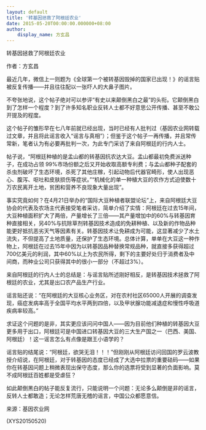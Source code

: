 ```yaml
---
layout: default
title: '转基因拯救了阿根廷农业'
date: 2015-05-20T00:00:00.000000+08:00
author:
    display_name: 方玄昌
---
```


转基因拯救了阿根廷农业

作者：方玄昌

最近几年，微信上一则题为《全球第一个被转基因毁掉的国家已出现！》的谣言贴被反复传播——并且往往配以一张吓人的大鼻子图片。

不夸张地说，这个帖子绝对可以参评“有史以来颠倒黑白之最”的头衔。它颠倒黑白到了怎样一个程度？到了许多知名职业反转人士都不好意思公开传播、甚至不敢公开提及的程度。

这个帖子的雏形早在七八年前就已经出现，当时已经有人批判过（基因农业网转载过文章，并且将此谣言收入“谣言与真相”）；但鉴于这个帖子一再传播，并且常传常新，笔者认为有必要再批判一次，为此专门采访了来自阿根廷的行内人士。

帖子说，“阿根廷种植的是孟山都的转基因抗农达大豆。孟山都最初免费派送种子，在成功占领 99%市场份额之后又开始收取高额专利费；与孟山都种子配套的杀虫剂破坏了生态环境，杀死了其他庄稼，引起动物后代器官畸形，使人出现恶心、腹泻、呕吐和皮肤损伤等症状。”“机械化的单一种植大豆的农作方式迫使数十万农民离开土地，贫困和营养不良现象大量出现”。

事实究竟如何？在4月21日举办的“国际大豆种植者联盟论坛”上，来自阿根廷大豆协会的代表及农场主代表接受笔者采访，简单介绍了实情：阿根廷在过去15年间，大豆种植面积扩大了两倍，产量增长了三倍——其产量增加中的60%与转基因育种直接相关，另40%与抗除草剂转基因技术造成的免耕种植、以及新的作物品种能更好抵抗恶劣天气等因素有关。转基因技术让免耕成为可能，这显著减少了水土流失，不但提高了土地质量，还保护了生态环境。总体计算，单单在大豆这一种作物上，阿根廷在过去15年中因为以转基因品种替换常规品种，就直接多获得超过700亿美元的利润，其中60%以上为农民所得，剩下的主要好处归于消费者及中间商，而种业公司只获得其中的很小一部分（不超过3%）。

来自阿根廷的行内人士的总结是：与谣言贴所述刚好相反，是转基因技术拯救了阿根廷的农业，尤其是出口农产品生产行业。

谣言贴还说：“在阿根廷的大豆核心业务区，对在农村社区65000人开展的调查发现，癌症发病率高于全国平均水平两到四倍，以及甲状腺功能减退症和慢性呼吸道疾病率较高。”

求证这个问题的是非，其实更应该问问中国人——因为目前他们种植的转基因大豆更多用于出口，阿根廷可是中国进口转基因大豆的三大生产国之一（巴西、美国、阿根廷）！这一谣言怎么有点像是跟王小语学的？

谣言贴的结尾说：“阿根廷，欲哭无泪！！！”但刚刚从阿根廷访问回国的罗云波教授介绍说，在阿根廷，对于转基因的态度已经成了大选中拉票的重要砝码——如果你在转基因问题上稍微表现出保守态度，那么你的选票将受到显著的负面影响。莫不成阿根廷百姓都是受虐狂？

如此颠倒黑白的帖子能反复流行，只能说明一个问题：无论多么颠倒是非的谣言，反转人士都敢造；无论怎样荒唐无稽的谣言，中国公众都愿意信。

来源：基因农业网

(XYS20150520)

